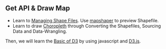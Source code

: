 ## Get API & Draw Map 

- Learn to [Managing Shape Files](https://github.com/zachpino/realtimespace/tree/master/week3). Use [mapshaper](http://mapshaper.org/) to preview Shapefile.
- Learn to draw [Choropleth](https://github.com/zachpino/realtimespace/tree/master/week4) through Converting the Shapefiles, Sourcing Data and Data-Wrangling. 

Then, we will learn the [Basic of D3](data.md) by using javascript and [D3.js](https://d3js.org/).
